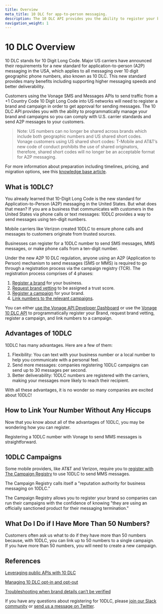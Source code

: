 ```yaml
---
title: Overview
meta_title: 10 DLC for app-to-person messaging. 
description: The 10 DLC API provides you the ability to register your brand, request brand vetting, register a campaign, and link numbers to your campaigns so you can send messages to your users and ensure you're complying with 10 DLC regulations in North America. 
navigation_weight: 1
---
```


# 10 DLC Overview

10 DLC stands for 10 Digit Long Code. Major US carriers have announced their requirements for a new standard for application-to-person (A2P) messaging in the USA, which applies to all messaging over 10 digit geographic phone numbers, also known as 10 DLC. This new standard provides many benefits including supporting higher messaging speeds and better deliverability.

Customers using the Vonage SMS and Messages APIs to send traffic from a +1 Country Code 10 Digit Long Code into US networks will need to register a brand and campaign in order to get approval for sending messages.
The 10 DLC API provides you with the ability to programmatically manage your brand and campaigns so you can comply with U.S. carrier standards and send A2P messages to your customers.

> Note: US numbers can no longer be shared across brands which include both geographic numbers and US shared short codes.
Vonage customers using US shared short codes: T-Mobile and AT&T’s new code of conduct prohibits the use of shared originators, therefore, shared short codes will no longer be an acceptable format for A2P messaging.

For more information about preparation including timelines, pricing, and migration options, see this [knowledge base article](https://help.nexmo.com/hc/en-us/articles/360050905592-10DLC-Preparation).

## What is 10DLC?

You already learned that 10-Digit Long Code is the new standard for Application-to-Person (A2P) messaging in the United States. But what does that mean? If you are a business that communicates with customers in the United States via phone calls or text messages: 10DLC provides a way to send messages using ten-digit numbers.

Mobile carriers like Verizon created 10DLC to ensure phone calls and messages to customers originate from trusted sources. 

Businesses can register for a 10DLC number to send SMS messages, MMS messages, or make phone calls from a ten-digit number.  

Under the new A2P 10 DLC regulation, anyone using an A2P (Application to Person) mechanism to send messages (SMS or MMS) is required to go through a registration process via the campaign registry (TCR). The registration process comprises of 4 phases:

1. [Register a brand](concepts/brand-overview.md) for your business.
2. [Request brand vetting](concepts/brand-vetting.md) to be assigned a trust score.
3. [Register a campaign](concepts/campaign-overview.md) for your brand.
4. [Link numbers to the relevant campaigns](concepts/linking-numbers.md).

You can either [use the Vonage API Developer Dashboard](_documentation/en/messages/10-dlc/10-dlc-registration-dashboard.md) or use the [Vonage 10 DLC API](/api/10dlc) to programmatically register your Brand, request brand vetting, register a campaign, and link numbers to a campaign.

## Advantages of 10DLC

10DLC has many advantages. Here are a few of them: 

1. Flexibility: You can text with your business number or a local number to help you communicate with a personal feel.
2. Send more messages: companies registering 10DLC campaigns can send up to 30 messages per second.
3. Better deliverability: 10DLC numbers are registered with the carriers, making your messages more likely to reach their recipient.

With all these advantages, it is no wonder so many companies are excited about 10DLC!

## How to Link Your Number Without Any Hiccups

Now that you know about all of the advantages of 10DLC, you may be wondering how you can register. 

Registering a 10DLC number with Vonage to send MMS messages is straightforward.

## 10DLC Campaigns

Some mobile providers, like AT&T and Verizon, require you to [register with The Campaign Registry](https://www.campaignregistry.com/) to use 10DLC to send MMS messages. 

The Campaign Registry calls itself a "reputation authority for business messaging on 10DLC."

The Campaign Registry allows you to register your brand so companies can run their campaigns with the confidence of knowing "they are using an officially sanctioned product for their messaging termination."

## What Do I Do if I Have More Than 50 Numbers?

Customers often ask us what to do if they have more than 50 numbers because, with 10DLC, you can link up to 50 numbers to a single campaign. If you have more than 50 numbers, you will need to create a new campaign. 

## References

[Leveraging public APIs with 10 DLC](https://help.nexmo.com/hc/en-us/articles/4432118008468-Leveraging-Public-APIs-with-10-DLC)

[Managing 10 DLC opt-in and opt-out](https://help.nexmo.com/hc/en-us/articles/4417194850964-How-do-I-manage-10-DLC-Opt-In-or-Opt-Out-)

[Troubleshooting when brand details can’t be verified](https://help.nexmo.com/hc/en-us/articles/4407720043284-10-DLC-Brand-Details-Could-Not-Be-Verified)

If you have any questions about registering for 10DLC, please [join our Slack community](https://developer.vonage.com/community/slack) or [send us a message on Twitter](https://twitter.com/VonageDev).
